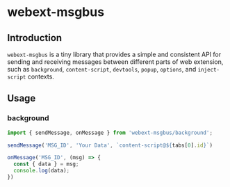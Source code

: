 # webext-msgbus

## Introduction

`webext-msgbus` is a tiny library that provides a simple and consistent API for sending and receiving messages between different parts of web extension, such as `background`, `content-script`, `devtools`, `popup`, `options`, and `inject-script` contexts.

## Usage

### background
```js
import { sendMessage, onMessage } from 'webext-msgbus/background';

sendMessage('MSG_ID', 'Your Data', `content-script@${tabs[0].id}`)

onMessage('MSG_ID', (msg) => {
  const { data } = msg;
  console.log(data);
})
```
